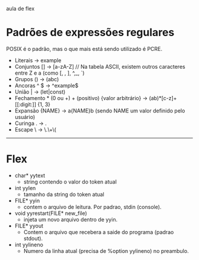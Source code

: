 aula de flex
# Padrões de expressões regulares
POSIX é o padrão, mas o que mais está sendo utilizado é PCRE.

- Literais -> example 
- Conjuntos [] -> [a-zA-Z] // Na tabela ASCII, existem outros caracteres entre Z e a (como [, \, ], \^,\_, \`\)
- Grupos () -> (abc)
- Ancoras ^ \$ -> \^example\$ 
- União | -> (let|const)
- Fechamento * (0 ou +) + (positivo) {valor arbitrário} -> (ab)*\[c-z\]+\[\[:digit:\]\] {1, 3}
- Expansão {NAME} -> a{NAME}b (sendo NAME um valor definido pelo usuário)
- Curinga . -> .
- Escape \ -> \\.\\+\\(

--- 
# Flex 
- char* yytext
    - string contendo o valor do token atual
- int yylen 
    - tamanho da string do token atual
- FILE* yyin 
    - contem o arquivo de leitura. Por padrao, stdin (console).
- void yyrestart(FILE* new_file)
    - injeta um novo arquivo dentro de yyin.
- FILE* yyout 
    - Contem o arquivo que recebera a saide do programa (padrao stdout).
- int yylineno
    - Numero da linha atual (precisa de %option yylineno) no preambulo.
